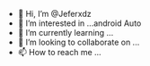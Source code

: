 - 👋 Hi, I’m @Jeferxdz
- 👀 I’m interested in ...android Auto
- 🌱 I’m currently learning ...
- 💞️ I’m looking to collaborate on ...
- 📫 How to reach me ...

<!---
Jeferxdz/Jeferxdz is a ✨ special ✨ repository because its `README.md` (this file) appears on your GitHub profile.
You can click the Preview link to take a look at your changes.
--->
